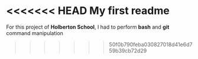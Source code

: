 <<<<<<< HEAD
My first readme
=======
For this project of **Holberton School**, I had to perform __bash__ and __git__ command manipulation
>>>>>>> 50f0b790feba030827018d41e6d759b39cb72d29
